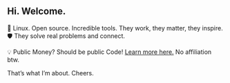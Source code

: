 ## Hi. Welcome.

🐧 Linux. Open source. Incredible tools. They work, they matter, they inspire. 🛡️ They solve real problems and connect.

💡 Public Money? Should be public Code! [Learn more here.](https://fsfe.org/activities/publiccode/publiccode.de.html) No affiliation btw.

That’s what I’m about. Cheers.

